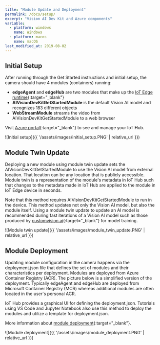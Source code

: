 ```yaml
---
title: "Module Update and Deployment"
permalink: /docs/setup/
excerpt: "Vision AI Dev Kit and Azure components"
variable:
  - platform: windows
    name: Windows
  - platform: macos
    name: macOS
last_modified_at: 2019-08-02
---
```


## Initial Setup

After running through the Get Started instructions and initial setup, the camera should have 4 modules (containers) running:
  - **edgeAgent** and **edgeHub** are two modules that make up the [IoT Edge runtime](https://docs.microsoft.com/en-us/azure/iot-edge/iot-edge-runtime){:target="_blank"}
  - **AIVisionDevKitGetStartedModule** is the default Vision AI model and recognizes 183 different objects
  - **WebStreamModule** streams the video from AIVisionDevKitGetStartedModule to a web browser

Visit [Azure portal](https://ms.portal.azure.com/#home){:target="_blank"} to see and manage your IoT Hub.

![Initial setup]({{ '/assets/images/Initial_setup.PNG' | relative_url }})

## Module Twin Update

Deploying a new module using module twin update sets the AIVisionDevKitGetStartedModule to use the Vision AI model from external location. That location can be any location that is publicly accessible. Module twin is a representation of the module's metadata in IoT Hub such that changes to the metadata made in IoT Hub are applied to the module in IoT Edge device in seconds.

Note that this method requires AIVisionDevKitGetStartedModule to run in the device. This method updates not only the Vision AI model, but also the module itself. Using a module twin update to update an AI model is recommended during fast iterations of a Vision AI model such as those produced by [customvision.ai](https://customvision.ai){:target="_blank"} for model training.

![Module twin update]({{ '/assets/images/module_twin_update.PNG' | relative_url }})

## Module Deployment

Updating module configuration in the camera happens via the deployment.json file that defines the set of modules and their characteristics per deployment. Modules are deployed from Azure Container Registry (ACR). The picture below is a simplified version of the deployment. Typically edgeAgent and edgeHub are deployed from Microsoft Container Registry (MCR) whereas additional modules are often located in the user's personal ACR.

IoT Hub provides a graphical UI for defining the deployment.json. Tutorials using VS Code and Jupyter Notebook also use this method to deploy the modules and utilize a template for deployment.json.

More information about [module deployment](https://docs.microsoft.com/en-us/azure/iot-edge/module-composition){:target="_blank"}.

![Module deployment]({{ '/assets/images/module_deployment.PNG' | relative_url }})
